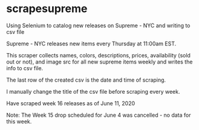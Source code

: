 # scrapesupreme


Using Selenium to catalog new releases on Supreme - NYC and writing to csv file

Supreme - NYC releases new items every Thursday at 11:00am EST. 

This scraper collects names, colors, descriptions, prices, availability (sold out or not), and image src for all new supreme items weekly and writes the info to csv file. 

The last row of the created csv is the date and time of scraping.

I manually change the title of the csv file before scraping every week.

Have scraped week 16 releases as of June 11, 2020 

Note: The Week 15 drop scheduled for June 4 was cancelled - no data for this week. 
